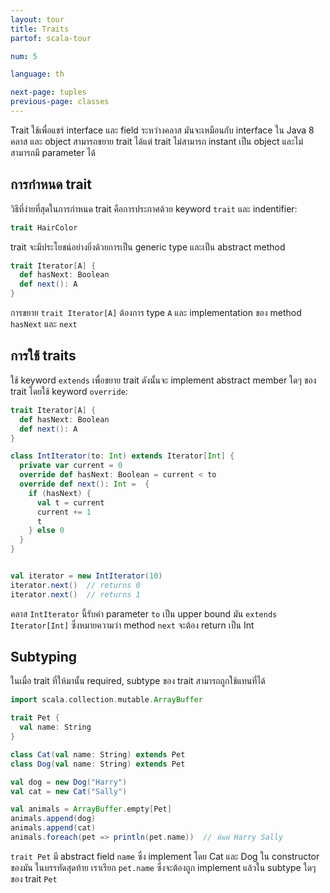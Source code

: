 ```yaml
---
layout: tour
title: Traits
partof: scala-tour

num: 5

language: th

next-page: tuples
previous-page: classes
---
```


Trait ใช้เพื่อแชร์ interface และ field ระหว่างคลาส มันจะเหมือนกับ interface ใน Java 8
คลาส และ object สามารถขยาย trait ได้แต่ trait ไม่สามารถ instant เป็น object และไม่สามารถมี parameter ได้

## การกำหนด trait
วิธีที่ง่ายที่สุดในการกำหนด trait คือการประกาศด้วย keyword `trait` และ indentifier:

```scala mdoc
trait HairColor
```
trait จะมีประโยชน์อย่างยิ่งด้วยการเป็น generic type และเป็น abstract method
```scala mdoc
trait Iterator[A] {
  def hasNext: Boolean
  def next(): A
}
```

การขยาย `trait Iterator[A]` ต้องการ type `A` และ implementation ของ method `hasNext` และ `next`

## การใช้ traits
ใช้ keyword `extends` เพื่อขยาย trait ดังนั้นจะ implement abstract member ใดๆ ของ trait โดยใช้ keyword `override`:
```scala mdoc
trait Iterator[A] {
  def hasNext: Boolean
  def next(): A
}

class IntIterator(to: Int) extends Iterator[Int] {
  private var current = 0
  override def hasNext: Boolean = current < to
  override def next(): Int =  {
    if (hasNext) {
      val t = current
      current += 1
      t
    } else 0
  }
}


val iterator = new IntIterator(10)
iterator.next()  // returns 0
iterator.next()  // returns 1
```
คลาส `IntIterator` นี้รับค่า parameter `to` เป็น upper bound มัน `extends Iterator[Int]` ซึ่งหมายความว่า method `next` จะต้อง return เป็น Int

## Subtyping
ในเมื่อ trait ที่ให้มานั้น required, subtype ของ trait สามารถถูกใช้แทนที่ได้
```scala mdoc
import scala.collection.mutable.ArrayBuffer

trait Pet {
  val name: String
}

class Cat(val name: String) extends Pet
class Dog(val name: String) extends Pet

val dog = new Dog("Harry")
val cat = new Cat("Sally")

val animals = ArrayBuffer.empty[Pet]
animals.append(dog)
animals.append(cat)
animals.foreach(pet => println(pet.name))  // พิมพ์ Harry Sally
```
`trait Pet` มี abstract field `name` ซึ่ง implement โดย Cat และ Dog ใน constructor ของมัน 
ในบรรทัดสุดท้าย เราเรียก `pet.name` ซึ่งจะต้องถูก implement แล้วใน subtype ใดๆ ของ trait `Pet`
